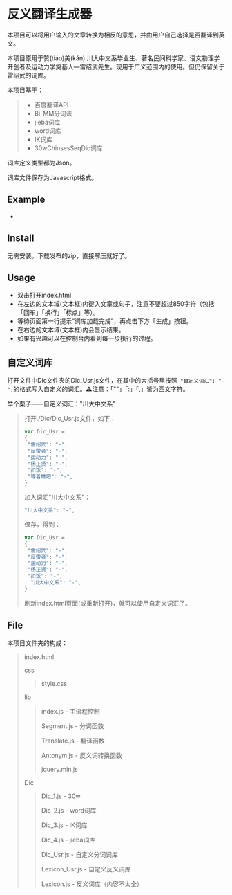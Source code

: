 # 反义翻译生成器

本项目可以将用户输入的文章转换为相反的意思，并由用户自己选择是否翻译到英文。

本项目原用于赞(tiáo)美(kǎn) 川大中文系毕业生、著名民间科学家、语文物理学开创者及运动力学奠基人—雷绍武先生。现用于广义范围内的使用。但仍保留关于雷绍武的词库。

本项目基于：

> - 百度翻译API
> - Bi_MM分词法
> - jieba词库
> - word词库
> - IK词库
> - 30wChinsesSeqDic词库

词库定义类型都为Json。

词库文件保存为Javascript格式。

## Example

- 

## Install

无需安装。下载发布的zip，直接解压就好了。

## Usage

- 双击打开index.html
- 在左边的文本域(文本框)内键入文章或句子，注意不要超过850字符（包括「回车」「换行」「标点」等）。
- 等待页面第一行提示“词库加载完成”，再点击下方「生成」按钮。
- 在右边的文本域(文本框)内会显示结果。
- 如果有兴趣可以在控制台内看到每一步执行的过程。

## 自定义词库

打开文件中Dic文件夹的Dic_Usr.js文件，在其中的大括号里按照` "自定义词汇": "-",`的格式写入自定义的词汇。⚠️注意：「""」「:」「,」皆为西文字符。

举个栗子——自定义词汇："川大中文系"

> 打开./Dic/Dic_Usr.js文件，如下：
>
> ```javascript
> var Dic_Usr =
> {
>  "雷绍武": "-",
>  "反雷者": "-",
>  "运动力": "-",
>  "杨正贤": "-",
>  "扣饭": "-",
>  "等着瞧吧": "-",
> }
> ```
>
> 加入词汇"川大中文系"：
>
> ```javascript
> "川大中文系": "-",
> ```
>
> 保存，得到：
>
> ```javascript
> var Dic_Usr =
> {
>  "雷绍武": "-",
>  "反雷者": "-",
>  "运动力": "-",
>  "杨正贤": "-",
>  "扣饭": "-",
> 	"川大中文系": "-",
> }
> ```
>
> 刷新index.html页面(或重新打开)，就可以使用自定义词汇了。

## File

本项目文件夹的构成：

>index.html
>
>css
>
>>style.css
>
>lib
>
>>index.js - 主流程控制
>>
>>Segment.js - 分词函数
>>
>>Translate.js - 翻译函数
>>
>>Antonym.js - 反义词转换函数
>>
>>jquery.min.js
>
>Dic
>
>>Dic_1.js - 30w
>>
>>Dic_2.js - word词库
>>
>>Dic_3.js - IK词库
>>
>>Dic_4.js - jieba词库
>>
>>Dic_Usr.js - 自定义分词词库
>>
>>Lexicon_Usr.js - 自定义反义词库
>>
>>Lexicon.js - 反义词库（内容不太全）

